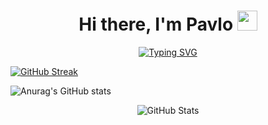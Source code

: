 
<div align="center">
  <h1 >Hi there, I'm Pavlo <img src="https://github.com/blackcater/blackcater/raw/main/images/Hi.gif" height="32"/></h1>
  <a href="https://git.io/typing-svg">
    <img src="https://readme-typing-svg.herokuapp.com?font=Fira+Code&weight=500&size=22&pause=1000&color=E2F7EE&center=true&vCenter=true&random=false&width=435&lines=I`m+Frontend+student" alt="Typing SVG" />
  </a>
</div>



<a href="https://git.io/streak-stats"><img src="https://github-readme-streak-stats.herokuapp.com?user=stovbapavlo&theme=graywhite&border_radius=4.6&card_width=1000" alt="GitHub Streak" /></a>


![Anurag's GitHub stats](https://github-readme-stats.vercel.app/api?username=anuraghazra&show_icons=true&theme=dark)

<div style="display: flex; justify-content: center;">
  <img src="https://github-readme-stats.vercel.app/api?username=anuraghazra&show_icons=true&theme=graywhite" alt="GitHub Stats">
</div>
